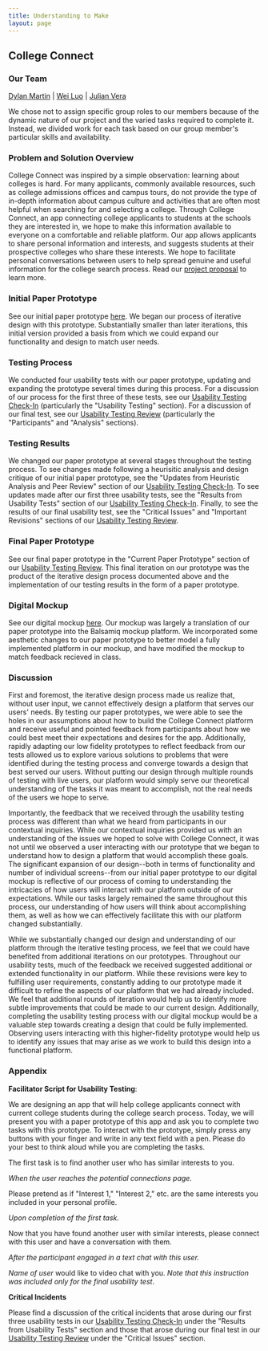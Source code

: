 ```yaml
---
title: Understanding to Make
layout: page
---
```


## College Connect

### Our Team
[Dylan Martin](https://dylan-martin.github.io/) | [Wei Luo](https://wl5.github.io/) | [Julian Vera](https://verajulian.github.io/)

We chose not to assign specific group roles to our members because of the dynamic nature of our project and the varied tasks required to complete it.  Instead, we divided work for each task based on our group member's particular skills and availability.

### Problem and Solution Overview

College Connect was inspired by a simple observation: learning about colleges is hard.  For many applicants, commonly available resources, such as college admissions offices and campus tours, do not provide the type of in-depth information about campus culture and activities that are often most helpful when searching for and selecting a college.  Through College Connect, an app connecting college applicants to students at the schools they are interested in, we hope to make this information available to everyone on a comfortable and reliable platform.  Our app allows applicants to share personal information and interests, and suggests students at their prospective colleges who share these interests.  We hope to facilitate personal conversations between users to help spread genuine and useful information for the college search process.  Read our [project proposal](/grpproposal.md) to learn more.

### Initial Paper Prototype

See our initial paper prototype [here](/paper_proto.md).  We began our process of iterative design with this prototype. Substantially smaller than later iterations, this initial version provided a basis from which we could expand our functionality and design to match user needs.

### Testing Process

We conducted four usability tests with our paper prototype, updating and expanding the prototype several times during this process.  For a discussion of our process for the first three of these tests, see our [Usability Testing Check-In](/ut_checkin.md) (particularly the "Usability Testing" section).  For a discussion of our final test, see our [Usability Testing Review](/ut_review.md) (particularly the "Participants" and "Analysis" sections).

### Testing Results

We changed our paper prototype at several stages throughout the testing process.  To see changes made following a heurisitic analysis and design critique of our initial paper prototype, see the "Updates from Heuristic Analysis and Peer Review" section of our [Usability Testing Check-In](/ut_checkin.md).  To see updates made after our first three usability tests, see the "Results from Usability Tests" section of our [Usability Testing Check-In](/ut_checkin.md).  Finally, to see the results of our final usability test, see the "Critical Issues" and "Important Revisions" sections of our [Usability Testing Review](/ut_review.md).

### Final Paper Prototype

See our final paper prototype in the "Current Paper Prototype" section of our [Usability Testing Review](/ut_review.md).  This final iteration on our prototype was the product of the iterative design process documented above and the implementation of our testing results in the form of a paper prototype.

### Digital Mockup

See our digital mockup [here](/digital_mockup.md).  Our mockup was largely a translation of our paper prototype into the Balsamiq mockup platform.  We incorporated some aesthetic changes to our paper prototype to better model a fully implemented platform in our mockup, and have modified the mockup to match feedback recieved in class.

### Discussion

First and foremost, the iterative design process made us realize that, without user input, we cannot effectively design a platform that serves our users' needs.  By testing our paper prototypes, we were able to see the holes in our assumptions about how to build the College Connect platform and receive useful and pointed feedback from participants about how we could best meet their expectations and desires for the app.  Additionally, rapidly adapting our low fidelity prototypes to reflect feedback from our tests allowed us to  explore various solutions to problems that were identified during the testing process and converge towards a design that best served our users.  Without putting our design through multiple rounds of testing with live users, our platform would simply serve our theoretical understanding of the tasks it was meant to accomplish, not the real needs of the users we hope to serve.

Importantly, the feedback that we received through the usability testing process was different than what we heard from participants in our contextual inquiries.  While our contextual inquiries provided us with an understanding of the issues we hoped to solve with College Connect, it was not until we observed a user interacting with our prototype that we began to understand how to design a platform that would accomplish these goals.  The significant expansion of our design--both in terms of functionality and number of individual screens--from our initial paper prototype to our digital mockup is reflective of our process of coming to understanding the intricacies of how users will interact with our platform outside of our expectations.  While our tasks largely remained the same throughout this process, our understanding of how users will think about accomplishing them, as well as how we can effectively facilitate this with our platform changed substantially.

While we substantially changed our design and understanding of our platform through the iterative testing process, we feel that we could have benefited from additional iterations on our prototypes.  Throughout our usability tests, much of the feedback we received suggested additional or extended functionality in our platform.  While these revisions were key to fulfilling user requirements, constantly adding to our prototype made it difficult to refine the aspects of our platform that we had already included.  We feel that additional rounds of iteration would help us to identify more subtle improvements that could be made to our current design.  Additionally, completing the usability testing process with our digital mockup would be a valuable step towards creating a design that could be fully implemented.  Observing users interacting with this higher-fidelity prototype would help us to identify any issues that may arise as we work to build this design into a functional platform.

### Appendix

__Facilitator Script for Usability Testing__:

We are designing an app that will help college applicants connect with current college students during the college search process.  Today, we will present you with a paper prototype of this app and ask you to complete two tasks with this prototype.  To interact with the prototype, simply press any buttons with your finger and write in any text field with a pen.  Please do your best to think aloud while you are completing the tasks.

The first task is to find another user who has similar interests to you.

_When the user reaches the potential connections page._ 

Please pretend as if "Interest 1," "Interest 2," etc. are the same interests you included in your personal profile.

_Upon completion of the first task._

Now that you have found another user with similar interests, please connect with this user and have a conversation with them.

_After the participant engaged in a text chat with this user._

_Name of user_ would like to video chat with you. _Note that this instruction was included only for the final usability test_.

__Critical Incidents__

Please find a discussion of the critical incidents that arose during our first three usability tests in our [Usability Testing Check-In](/ut_checkin.md) under the "Results from Usability Tests" section and those that arose during our final test in our [Usability Testing Review](/ut_review.md) under the "Critical Issues" section.


